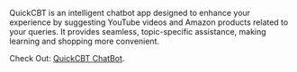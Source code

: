 QuickCBT is an intelligent chatbot app designed to enhance your experience by suggesting YouTube videos and Amazon products related to your queries. It provides seamless, topic-specific assistance, making learning and shopping more convenient.

Check Out: [QuickCBT ChatBot](https://drive.google.com/file/d/1MVY7ThvnxU3xOrsSROkz6e7GFcrHxwiH/view).

<img href="https://chinmaybhattt.github.io/QuickCBT-ChatBot-App/">
